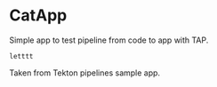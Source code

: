 # CatApp

Simple app to test pipeline from code to app with TAP. 

```
letttt
```

Taken from Tekton pipelines sample app.

